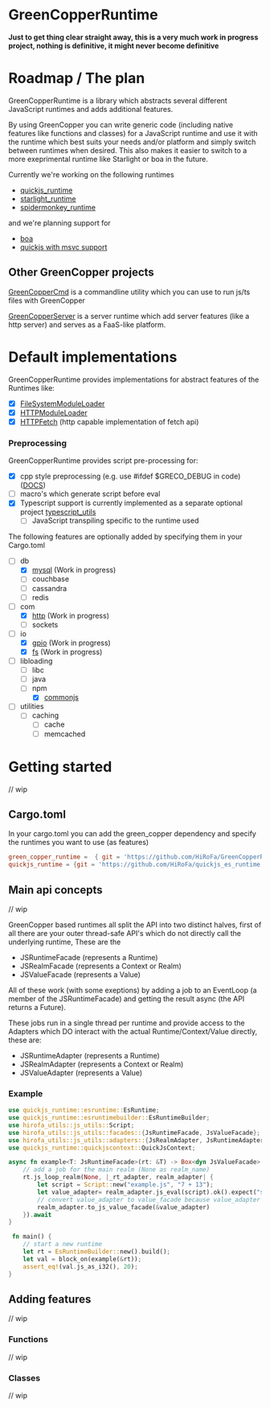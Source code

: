# GreenCopperRuntime

**Just to get thing clear straight away, this is a very much work in progress project, nothing is definitive, it might never become definitive**

# Roadmap / The plan

GreenCopperRuntime is a library which abstracts several different JavaScript runtimes and adds additional features.

By using GreenCopper you can write generic code (including native features like functions and classes) for a JavaScript runtime and use it with the runtime which best suits your needs and/or platform and simply switch between runtimes when desired. This also makes it easier to switch to a more exeprimental runtime like Starlight or boa in the future.

Currently we're working on the following runtimes
* [quickjs_runtime](https://github.com/HiRoFa/quickjs_es_runtime)
* [starlight_runtime](https://github.com/HiRoFa/starlight_runtime)
* [spidermonkey_runtime](https://github.com/HiRoFa/spidermonkey_runtime)

and we're planning support for
* [boa](https://github.com/boa-dev/boa)
* [quickjs with msvc support](https://github.com/theduke/quickjs-rs/pull/114)

## Other GreenCopper projects

[GreenCopperCmd](https://github.com/HiRoFa/GreenCopperCmd) is a commandline utility which you can use to run js/ts files with GreenCopper

[GreenCopperServer](https://github.com/HiRoFa/GreenCopperServer) is a server runtime which add server features (like a http server) and serves as a FaaS-like platform.

# Default implementations

GreenCopperRuntime provides implementations for abstract features of the Runtimes like:
* [x] [FileSystemModuleLoader](https://hirofa.github.io/GreenCopperRuntime/green_copper_runtime/moduleloaders/struct.FileSystemModuleLoader.html)
* [x] [HTTPModuleLoader](https://hirofa.github.io/GreenCopperRuntime/green_copper_runtime/moduleloaders/struct.HttpModuleLoader.html)
* [x] [HTTPFetch](https://hirofa.github.io/GreenCopperRuntime/green_copper_runtime/fetch) (http capable implementation of fetch api)

### Preprocessing

GreenCopperRuntime provides script pre-processing for:
* [x] cpp style preprocessing (e.g. use #ifdef $GRECO_DEBUG in code) ([DOCS](https://hirofa.github.io/GreenCopperRuntime/green_copper_runtime/preprocessors/cpp))
* [ ] macro's which generate script before eval 
* [x] Typescript support is currently implemented as a separate optional project [typescript_utils](https://github.com/HiRoFa/typescript_utils) 
  * [ ] JavaScript transpiling specific to the runtime used

The following features are optionally added by specifying them in your Cargo.toml

* [ ] db
  * [x] [mysql](https://hirofa.github.io/GreenCopperRuntime/green_copper_runtime/modules/db/mysql) (Work in progress)
  * [ ] couchbase
  * [ ] cassandra
  * [ ] redis
* [ ] com
  * [x] [http](https://hirofa.github.io/GreenCopperRuntime/green_copper_runtime/modules/com/http) (Work in progress)
  * [ ] sockets
* [ ] io
  * [x] [gpio](https://hirofa.github.io/GreenCopperRuntime/green_copper_runtime/modules/io/gpio) (Work in progress)
  * [x] [fs](https://hirofa.github.io/GreenCopperRuntime/green_copper_runtime/modules/io/fs) (Work in progress)
* [ ] libloading
  * [ ] libc
  * [ ] java
  * [ ] npm
    * [x] [commonjs](https://hirofa.github.io/GreenCopperRuntime/green_copper_runtime/features/require) 
* [ ] utilities
  * [ ] caching
    * [ ] cache
    * [ ] memcached

# Getting started

// wip

## Cargo.toml

In your cargo.toml you can add the green_copper dependency and specify the runtimes you want to use (as features)

```toml
green_copper_runtime =  { git = 'https://github.com/HiRoFa/GreenCopperRuntime', branch="main", features = ["engine_quickjs"]}
quickjs_runtime = {git = 'https://github.com/HiRoFa/quickjs_es_runtime', branch="main"}
```

## Main api concepts

// wip

GreenCopper based runtimes all split the API into two distinct halves, first of all there are your outer thread-safe API's which do not directly call the underlying runtime, These are the
* JSRuntimeFacade (represents a Runtime)
* JSRealmFacade (represents a Context or Realm)
* JSValueFacade (represents a Value)

All of these work (with some exeptions) by adding a job to an EventLoop (a member of the JSRuntimeFacade) and getting the result async (the API returns a Future).

These jobs run in a single thread per runtime and provide access to the Adapters which DO interact with the actual Runtime/Context/Value directly, these are:
* JSRuntimeAdapter (represents a Runtime)
* JSRealmAdapter (represents a Context or Realm)
* JSValueAdapter (represents a Value)

### Example 
```rust
use quickjs_runtime::esruntime::EsRuntime;
use quickjs_runtime::esruntimebuilder::EsRuntimeBuilder;
use hirofa_utils::js_utils::Script;
use hirofa_utils::js_utils::facades::{JsRuntimeFacade, JsValueFacade};
use hirofa_utils::js_utils::adapters::{JsRealmAdapter, JsRuntimeAdapter};
use quickjs_runtime::quickjscontext::QuickJsContext;

async fn example<T: JsRuntimeFacade>(rt: &T) -> Box<dyn JsValueFacade> {
    // add a job for the main realm (None as realm_name)
    rt.js_loop_realm(None, |_rt_adapter, realm_adapter| {
        let script = Script::new("example.js", "7 + 13");
        let value_adapter= realm_adapter.js_eval(script).ok().expect("script failed");
        // convert value_adapter to value_facade because value_adapter is not Send
        realm_adapter.to_js_value_facade(&value_adapter)
    }).await
}

 fn main() {
    // start a new runtime
    let rt = EsRuntimeBuilder::new().build();
    let val = block_on(example(&rt));
    assert_eq!(val.js_as_i32(), 20);
}

```

## Adding features

// wip

### Functions

// wip

### Classes

// wip
